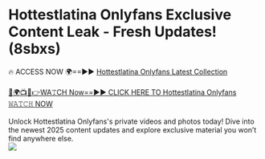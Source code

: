 # Hottestlatina Onlyfans Exclusive Content Leak - Fresh Updates! (8sbxs)

🔥 ACCESS NOW 🌍==►► <a href="https://tinyurl.com/kvy9nzfs" rel="nofollow">Hottestlatina Onlyfans Latest Collection</a>
<br><br>
[🔴🌍📺📱👉WA𝚃CH Now==►► CLICK HERE TO Hottestlatina Onlyfans 𝚆𝙰𝚃𝙲𝙷 NOW](https://tinyurl.com/kvy9nzfs)
<br><br>
Unlock Hottestlatina Onlyfans's private videos and photos today! Dive into the newest 2025 content updates and explore exclusive material you won’t find anywhere else.
<br>
<a href="https://tinyurl.com/kvy9nzfs" rel="nofollow" data-target="animated-image.originalLink"><img src="https://camo.githubusercontent.com/8a4f000d20f83aca3bf7ec5f350d767afa0574a8a352519fd8cfa583a6f93a33/68747470733a2f2f692e696d6775722e636f6d2f644a486b345a712e676966" data-canonical-src="https://i.imgur.com/dJHk4Zq.gif" style="max-width: 100%; display: inline-block;" data-target="animated-image.originalImage"></a>
<br>
